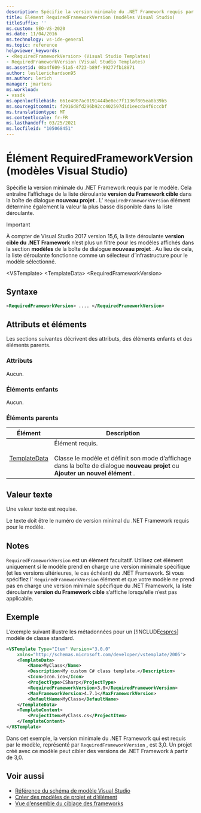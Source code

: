 ```yaml
---
description: Spécifie la version minimale du .NET Framework requis par le modèle.
title: Élément RequiredFrameworkVersion (modèles Visual Studio)
titleSuffix: ''
ms.custom: SEO-VS-2020
ms.date: 11/04/2016
ms.technology: vs-ide-general
ms.topic: reference
helpviewer_keywords:
- <RequiredFrameworkVersion> (Visual Studio Templates)
- RequiredFrameworkVersion (Visual Studio Templates)
ms.assetid: 08a4f609-51a5-4723-b89f-99277fb18871
author: leslierichardson95
ms.author: lerich
manager: jmartens
ms.workload:
- vssdk
ms.openlocfilehash: 661e4067ac0191444be8ec7f1136f805ea8b39b5
ms.sourcegitcommit: f2916d8fd296b92cc402597d1d1eecda4f6cccbf
ms.translationtype: MT
ms.contentlocale: fr-FR
ms.lasthandoff: 03/25/2021
ms.locfileid: "105068451"
---
```

# <a name="requiredframeworkversion-element-visual-studio-templates"></a>Élément RequiredFrameworkVersion (modèles Visual Studio)

Spécifie la version minimale du .NET Framework requis par le modèle. Cela entraîne l’affichage de la liste déroulante **version du Framework cible** dans la boîte de dialogue **nouveau projet** . L' `RequiredFrameworkVersion` élément détermine également la valeur la plus basse disponible dans la liste déroulante.

> [!IMPORTANT]
> À compter de Visual Studio 2017 version 15,6, la liste déroulante **version cible du .NET Framework** n’est plus un filtre pour les modèles affichés dans la section **modèles** de la boîte de dialogue **nouveau projet** . Au lieu de cela, la liste déroulante fonctionne comme un sélecteur d’infrastructure pour le modèle sélectionné.

 \<VSTemplate> \<TemplateData>
 \<RequiredFrameworkVersion>

## <a name="syntax"></a>Syntaxe

```xml
<RequiredFrameworkVersion> .... </RequiredFrameworkVersion>
```

## <a name="attributes-and-elements"></a>Attributs et éléments
 Les sections suivantes décrivent des attributs, des éléments enfants et des éléments parents.

### <a name="attributes"></a>Attributs
 Aucun.

### <a name="child-elements"></a>Éléments enfants
 Aucun.

### <a name="parent-elements"></a>Éléments parents

|Élément|Description|
|-------------|-----------------|
|[TemplateData](../extensibility/templatedata-element-visual-studio-templates.md)|Élément requis.<br /><br /> Classe le modèle et définit son mode d’affichage dans la boîte de dialogue **nouveau projet** ou **Ajouter un nouvel élément** .|

## <a name="text-value"></a>Valeur texte
 Une valeur texte est requise.

 Le texte doit être le numéro de version minimal du .NET Framework requis pour le modèle.

## <a name="remarks"></a>Notes

`RequiredFrameworkVersion` est un élément facultatif. Utilisez cet élément uniquement si le modèle prend en charge une version minimale spécifique (et les versions ultérieures, le cas échéant) du .NET Framework. Si vous spécifiez l' `RequiredFrameworkVersion` élément et que votre modèle ne prend pas en charge une version minimale spécifique du .NET Framework, la liste déroulante **version du Framework cible** s’affiche lorsqu’elle n’est pas applicable.

## <a name="example"></a>Exemple

L’exemple suivant illustre les métadonnées pour un [!INCLUDE[csprcs](../data-tools/includes/csprcs_md.md)] modèle de classe standard.

```xml
<VSTemplate Type="Item" Version="3.0.0"
    xmlns="http://schemas.microsoft.com/developer/vstemplate/2005">
    <TemplateData>
        <Name>MyClass</Name>
        <Description>My custom C# class template.</Description>
        <Icon>Icon.ico</Icon>
        <ProjectType>CSharp</ProjectType>
        <RequiredFrameworkVersion>3.0</RequiredFrameworkVersion>
        <MaxFrameworkVersion>4.7.1</MaxFrameworkVersion>
        <DefaultName>MyClass</DefaultName>
    </TemplateData>
    <TemplateContent>
        <ProjectItem>MyClass.cs</ProjectItem>
    </TemplateContent>
</VSTemplate>
```

Dans cet exemple, la version minimale du .NET Framework qui est requis par le modèle, représenté par `RequiredFrameworkVersion` , est 3,0. Un projet créé avec ce modèle peut cibler des versions de .NET Framework à partir de 3,0.

## <a name="see-also"></a>Voir aussi

- [Référence du schéma de modèle Visual Studio](../extensibility/visual-studio-template-schema-reference.md)
- [Créer des modèles de projet et d’élément](../ide/creating-project-and-item-templates.md)
- [Vue d’ensemble du ciblage des frameworks](../ide/visual-studio-multi-targeting-overview.md)

